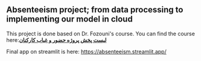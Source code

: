 ## Absenteeism project; from data processing to implementing our model in cloud
This project is done based on Dr. Fozouni's course. You can find the course here:**[لیست پخش پروژه حضور و غیاب کارکنان](https://youtube.com/playlist?list=PLC6UZnripyEyZufmmIAZKGg4sPQNKUTlr)**

Final app on streamlit is here: https://absenteeism.streamlit.app/
